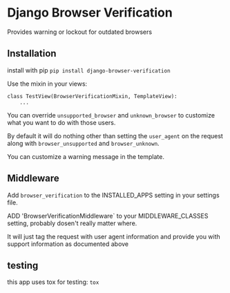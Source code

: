
# Django Browser Verification

Provides warning or lockout for outdated browsers


## Installation

install with pip `pip install django-browser-verification`

Use the mixin in your views:

    class TestView(BrowserVerificationMixin, TemplateView):
        ...

You can override `unsupported_browser` and `unknown_browser` to customize
what you want to do with those users.

By default it will do nothing other than setting the `user_agent` on the request
along with `browser_unsupported` and `browser_unknown`.

You can customize a warning message in the template.

## Middleware

Add `browser_verification` to the INSTALLED_APPS setting in your settings file.

ADD 'BrowserVerificationMiddleware` to your MIDDLEWARE_CLASSES setting,
probably dosen't really matter where.

It will just tag the request with user agent information and provide you with
support information as documented above

## testing

this app uses tox for testing: ```tox```
